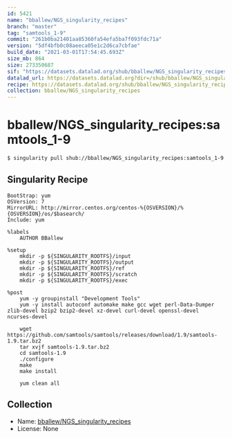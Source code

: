 ```yaml
---
id: 5421
name: "bballew/NGS_singularity_recipes"
branch: "master"
tag: "samtools_1-9"
commit: "261b0ba21401aa85360fa54efa5ba7f093fdc71a"
version: "5df4bfb0c08aeeca05e1c2d6ca7cbfae"
build_date: "2021-03-01T17:54:45.693Z"
size_mb: 864
size: 273350687
sif: "https://datasets.datalad.org/shub/bballew/NGS_singularity_recipes/samtools_1-9/2021-03-01-261b0ba2-5df4bfb0/5df4bfb0c08aeeca05e1c2d6ca7cbfae.simg"
datalad_url: https://datasets.datalad.org?dir=/shub/bballew/NGS_singularity_recipes/samtools_1-9/2021-03-01-261b0ba2-5df4bfb0/
recipe: https://datasets.datalad.org/shub/bballew/NGS_singularity_recipes/samtools_1-9/2021-03-01-261b0ba2-5df4bfb0/Singularity
collection: bballew/NGS_singularity_recipes
---
```


# bballew/NGS_singularity_recipes:samtools_1-9

```bash
$ singularity pull shub://bballew/NGS_singularity_recipes:samtools_1-9
```

## Singularity Recipe

```singularity
BootStrap: yum
OSVersion: 7
MirrorURL: http://mirror.centos.org/centos-%{OSVERSION}/%{OSVERSION}/os/$basearch/
Include: yum

%labels
    AUTHOR BBallew
    
%setup
    mkdir -p ${SINGULARITY_ROOTFS}/input
    mkdir -p ${SINGULARITY_ROOTFS}/output
    mkdir -p ${SINGULARITY_ROOTFS}/ref
    mkdir -p ${SINGULARITY_ROOTFS}/scratch
    mkdir -p ${SINGULARITY_ROOTFS}/exec
    
%post
    yum -y groupinstall "Development Tools"
    yum -y install autoconf automake make gcc wget perl-Data-Dumper zlib-devel bzip2 bzip2-devel xz-devel curl-devel openssl-devel ncurses-devel

    wget https://github.com/samtools/samtools/releases/download/1.9/samtools-1.9.tar.bz2
    tar xvjf samtools-1.9.tar.bz2
    cd samtools-1.9
    ./configure
    make
    make install

    yum clean all
```

## Collection

 - Name: [bballew/NGS_singularity_recipes](https://github.com/bballew/NGS_singularity_recipes)
 - License: None

